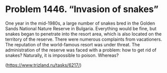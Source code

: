 # Problem 1446. “Invasion of snakes”

One year in the mid-1980s, a large number of snakes bred in the Golden Sands National Nature Reserve in Bulgaria. Everything would be fine, but snakes began to penetrate into the resort area, which is also located on the territory of the reserve. There were numerous complaints from vacationers. The reputation of the world-famous resort was under threat. The administration of the reserve was faced with a problem: how to get rid of snakes? Naturally, it is impossible to poison. Whereas?

(https://www.trizland.ru/tasks/6217/)